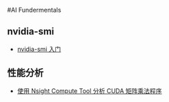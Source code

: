 #AI Fundermentals

## nvidia-smi
- [nvidia-smi 入门](nvidia-smi.md)

## 性能分析
- [使用 Nsight Compute Tool 分析 CUDA 矩阵乘法程序](https://www.yuque.com/u41800946/nquqpa/eo7gykiyhg8xi2gg)